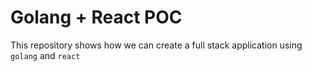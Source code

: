 # Golang + React POC

This repository shows how we can create a full stack application using `golang` and `react`
